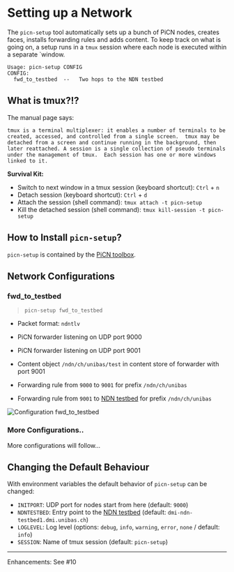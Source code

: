 # Setting up a Network

The `picn-setup` tool automatically sets up a bunch of PiCN nodes, creates faces, installs forwarding rules and adds content.
To keep track on what is going on, a setup runs in a `tmux` session where each node is executed within a separate `window.

```
Usage: picn-setup CONFIG
CONFIG:
  fwd_to_testbed  --   Two hops to the NDN testbed
```


## What is tmux?!?

The manual page says:

```
tmux is a terminal multiplexer: it enables a number of terminals to be created, accessed, and controlled from a single screen.  tmux may be detached from a screen and continue running in the background, then later reattached. A session is a single collection of pseudo terminals under the management of tmux.  Each session has one or more windows linked to it.
```

**Survival Kit:**
 
 * Switch to next window in a tmux session (keyboard shortcut): `Ctrl` + `n`
 * Detach session (keyboard shortcut): `Ctrl` + `d`
 * Attach the session (shell command): `tmux attach -t picn-setup`
 * Kill the detached session (shell command): `tmux kill-session -t picn-setup`


## How to Install `picn-setup`?

`picn-setup` is contained by the [PiCN toolbox](toolbox.md).


## Network Configurations

### fwd_to_testbed

> `picn-setup fwd_to_testbed`

* Packet format: `ndntlv`

* PiCN forwarder listening on UDP port 9000
* PiCN forwarder listening on UDP port 9001

* Content object `/ndn/ch/unibas/test` in content store of forwarder with port 9001

* Forwarding rule from `9000` to `9001` for prefix `/ndn/ch/unibas`
* Forwarding rule from `9001` to [NDN testbed](https://named-data.net/ndn-testbed) for prefix `/ndn/ch/unibas`


![Configuration fwd_to_testbed](https://raw.githubusercontent.com/cn-uofbasel/PiCN/master/doc/img/configuration_fwd_to_testbed.png "Configuration fwd_to_testbed")


### More Configurations..

More configurations will follow...


## Changing the Default Behaviour

With environment variables the default behavior of `picn-setup` can be changed:

* `INITPORT`: UDP port for nodes start from here (default: `9000`)
* `NDNTESTBED`: Entry point to the [NDN testbed](https://named-data.net/ndn-testbed) (default: `dmi-ndn-testbed1.dmi.unibas.ch`) 
* `LOGLEVEL`: Log level (options: `debug`, `info`, `warning`, `error`, `none` / default: `info`)
* `SESSION`: Name of tmux session (default: `picn-setup`)

---

Enhancements: See #10 